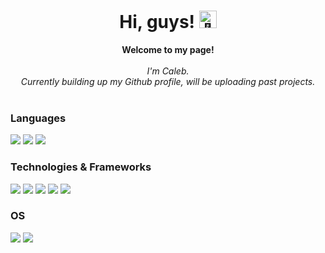 <h1 align="center">Hi, guys! <img src="https://github.com/wervlad/wervlad/assets/24524555/766d336d-b87d-44ba-807c-c51de2bc6b4d" width="28px" alt="👋"></h1>

<p align="center">
    <b>Welcome to my page!</b><br><br>
    <i>
        I'm Caleb.<br>
        Currently building up my Github profile, will be uploading past projects.<br>
    </i><br>
  
  <h3 align="left">Languages</h2><div> 
  <img src="https://img.shields.io/badge/python-black?style=for-the-badge&logo=python">
  <img src="https://img.shields.io/badge/javascript-black?style=for-the-badge&logo=javascript">
  <img src="https://img.shields.io/badge/java-black?style=for-the-badge&logo=openjdk">
  </div>
  
  <h3 align="left">Technologies & Frameworks</h2>
  <div>
  <img src="https://img.shields.io/badge/html5-black?style=for-the-badge&logo=html5">
  <img src="https://img.shields.io/badge/css3-black?style=for-the-badge&logo=css3">
  <img src="https://img.shields.io/badge/react-black?style=for-the-badge&logo=react">
  <img src="https://img.shields.io/badge/tailwind-black?style=for-the-badge&logo=tailwind-css">
    <img src="https://img.shields.io/badge/aws-black?style=for-the-badge&logo=amazonaws">
  </div>
  
  <h3 align="left">OS</h2>
  <div>
  <img src="https://img.shields.io/badge/Windows-black?style=for-the-badge&logo=Windows">
  <img src="https://img.shields.io/badge/linux-black?style=for-the-badge&logo=Linux">
  </div>
  

<!--
**Caleb-S/Caleb-S** is a ✨ _special_ ✨ repository because its `README.md` (this file) appears on your GitHub profile.

Here are some ideas to get you started:

- 🔭 I’m currently working on ...
- 🌱 I’m currently learning ...
- 👯 I’m looking to collaborate on ...
- 🤔 I’m looking for help with ...
- 💬 Ask me about ...
- 📫 How to reach me: ...
- 😄 Pronouns: ...
- ⚡ Fun fact: ...
-->
